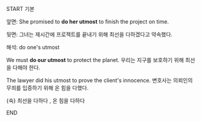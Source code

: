 START
기본

앞면:
She promised to **do her utmost** to finish the project on time.

뒷면:
그녀는 제시간에 프로젝트를 끝내기 위해 최선을 다하겠다고 약속했다.

해석:
do one's utmost

We must **do our utmost** to protect the planet. 
우리는 지구를 보호하기 위해 최선을 다해야 한다.

The lawyer did his utmost to prove the client's innocence. 
변호사는 의뢰인의 무죄를 입증하기 위해 온 힘을 다했다.

{숙} 최선을 다하다 , 온 힘을 다하다
<!--ID: 1746762084359-->
END